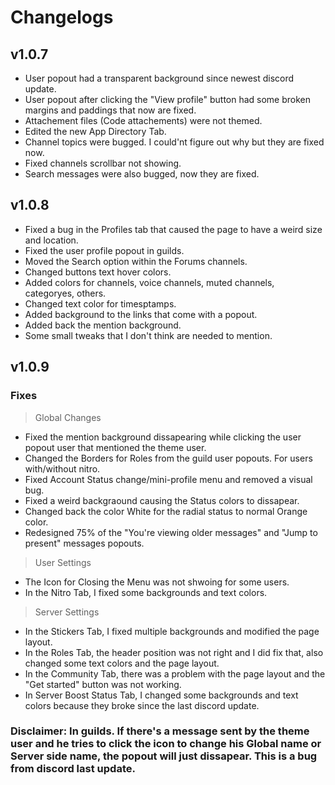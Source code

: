 # Changelogs

## v1.0.7
- User popout had a transparent background since newest discord update.
- User popout after clicking the "View profile" button had some broken margins and paddings that now are fixed.
- Attachement files (Code attachements) were not themed.
- Edited the new App Directory Tab.
- Channel topics were bugged. I could'nt figure out why but they are fixed now.
- Fixed channels scrollbar not showing.
- Search messages were also bugged, now they are fixed.

## v1.0.8
- Fixed a bug in the Profiles tab that caused the page to have a weird size and location.
- Fixed the user profile popout in guilds.
- Moved the Search option within the Forums channels. 
- Changed buttons text hover colors.
- Added colors for channels, voice channels, muted channels, categoryes, others.
- Changed text color for timesptamps.
- Added background to the links that come with a popout.
- Added back the mention background.
- Some small tweaks that I don't think are needed to mention.

## v1.0.9
### Fixes
> Global Changes
- Fixed the mention background dissapearing while clicking the user popout user that mentioned the theme user.
- Changed the Borders for Roles from the guild user popouts. For users with/without nitro.
- Fixed Account Status change/mini-profile menu and removed a visual bug.
- Fixed a weird backgraound causing the Status colors to dissapear.
- Changed back the color White for the radial status to normal Orange color.
- Redesigned 75% of the "You're viewing older messages" and "Jump to present" messages popouts.
> User Settings
- The Icon for Closing the Menu was not shwoing for some users. 
- In the Nitro Tab, I fixed some backgrounds and text colors.
> Server Settings
- In the Stickers Tab, I fixed multiple backgrounds and modified the page layout.
- In the Roles Tab, the header position was not right and I did fix that, also changed some text colors and the page layout.
- In the Community Tab, there was a problem with the page layout and the "Get started" button was not working.
- In Server Boost Status Tab, I changed some backgrounds and text colors because they broke since the last discord update.
### Disclaimer: In guilds. If there's a message sent by the theme user and he tries to click the icon to change his Global name or Server side name, the popout will just dissapear. This is a bug from discord last update.
